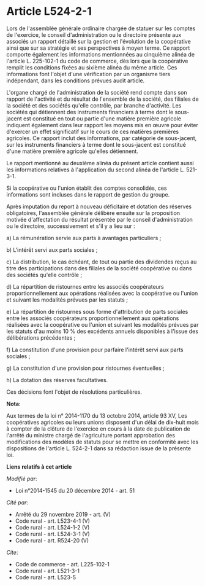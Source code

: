# Article L524-2-1

Lors de l'assemblée générale ordinaire chargée de statuer sur les comptes de l'exercice, le conseil d'administration ou le
directoire présente aux associés un rapport détaillé sur la gestion et l'évolution de la coopérative ainsi que sur sa
stratégie et ses perspectives à moyen terme. Ce rapport comporte également les informations mentionnées au cinquième alinéa
de l'article L. 225-102-1 du code de commerce, dès lors que la coopérative remplit les conditions fixées au sixième alinéa du
même article. Ces informations font l'objet d'une vérification par un organisme tiers indépendant, dans les conditions
prévues audit article. 

L'organe chargé de l'administration de la société rend compte dans son rapport de l'activité et du résultat de l'ensemble de
la société, des filiales de la société et des sociétés qu'elle contrôle, par branche d'activité. Les sociétés qui détiennent
des instruments financiers à terme dont le sous-jacent est constitué en tout ou partie d'une matière première agricole
indiquent également dans leur rapport les moyens mis en œuvre pour éviter d'exercer un effet significatif sur le cours de ces
matières premières agricoles. Ce rapport inclut des informations, par catégorie de sous-jacent, sur les instruments
financiers à terme dont le sous-jacent est constitué d'une matière première agricole qu'elles détiennent. 

Le rapport mentionné au deuxième alinéa du présent article contient aussi les informations relatives à l'application du
second alinéa de l'article L. 521-3-1. 

Si la coopérative ou l'union établit des comptes consolidés, ces informations sont incluses dans le rapport de gestion du
groupe. 

Après imputation du report à nouveau déficitaire et dotation des réserves obligatoires, l'assemblée générale délibère ensuite
sur la proposition motivée d'affectation du résultat présentée par le conseil d'administration ou le directoire,
successivement et s'il y a lieu sur : 

a) La rémunération servie aux parts à avantages particuliers ; 

b) L'intérêt servi aux parts sociales ; 

c) La distribution, le cas échéant, de tout ou partie des dividendes reçus au titre des participations dans des filiales de
la société coopérative ou dans des sociétés qu'elle contrôle ; 

d) La répartition de ristournes entre les associés coopérateurs proportionnellement aux opérations réalisées avec la
coopérative ou l'union et suivant les modalités prévues par les statuts ; 

e) La répartition de ristournes sous forme d'attribution de parts sociales entre les associés coopérateurs
proportionnellement aux opérations réalisées avec la coopérative ou l'union et suivant les modalités prévues par les statuts
d'au moins 10 % des excédents annuels disponibles à l'issue des délibérations précédentes ; 

f) La constitution d'une provision pour parfaire l'intérêt servi aux parts sociales ; 

g) La constitution d'une provision pour ristournes éventuelles ; 

h) La dotation des réserves facultatives. 

Ces décisions font l'objet de résolutions particulières.

**Nota:**

Aux termes de la loi n° 2014-1170 du 13 octobre 2014, article 93 XV, Les coopératives agricoles ou leurs unions disposent
d'un délai de dix-huit mois à compter de la clôture de l'exercice en cours à la date de publication de l'arrêté du ministre
chargé de l'agriculture portant approbation des modifications des modèles de statuts pour se mettre en conformité avec les
dispositions de l'article L. 524-2-1 dans sa rédaction issue de la présente loi.

**Liens relatifs à cet article**

_Modifié par_:

  - Loi n°2014-1545 du 20 décembre 2014 - art. 51

_Cité par_:

  - Arrêté du 29 novembre 2019 - art. (V)
  - Code rural - art. L523-4-1 (V)
  - Code rural - art. L524-1-2 (V)
  - Code rural - art. L524-3-1 (V)
  - Code rural - art. R524-20 (V)

_Cite_:

  - Code de commerce - art. L225-102-1
  - Code rural - art. L521-3-1
  - Code rural - art. L523-5
